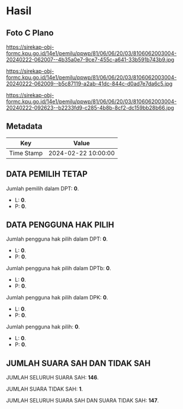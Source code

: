 # Hasil

## Foto C Plano

https://sirekap-obj-formc.kpu.go.id/14e1/pemilu/ppwp/81/06/06/20/03/8106062003004-20240222-062007--4b35a0e7-9ce7-455c-a641-33b591b743b9.jpg

https://sirekap-obj-formc.kpu.go.id/14e1/pemilu/ppwp/81/06/06/20/03/8106062003004-20240222-062009--b5c87119-a2ab-41dc-844c-d0ad7e7da6c5.jpg

https://sirekap-obj-formc.kpu.go.id/14e1/pemilu/ppwp/81/06/06/20/03/8106062003004-20240222-092623--b2233fd9-c285-4b8b-8cf2-dc159bb28b66.jpg


## Metadata

| Key        | Value               |
| ---------- | ------------------- |
| Time Stamp | 2024-02-22 10:00:00 |


## DATA PEMILIH TETAP

Jumlah pemilih dalam DPT: **0**.
 * L: **0**.
 * P: **0**.

## DATA PENGGUNA HAK PILIH

Jumlah pengguna hak pilih dalam DPT: **0**.
 * L: **0**.
 * P: **0**.

Jumlah pengguna hak pilih dalam DPTb: **0**.
 * L: **0**.
 * P: **0**.

Jumlah pengguna hak pilih dalam DPK: **0**.
 * L: **0**.
 * P: **0**.

Jumlah pengguna hak pilih: **0**.
 * L: **0**.
 * P: **0**.

## JUMLAH SUARA SAH DAN TIDAK SAH

JUMLAH SELURUH SUARA SAH: **146**.

JUMLAH SUARA TIDAK SAH: **1**.

JUMLAH SELURUH SUARA SAH DAN SUARA TIDAK SAH: **147**.


